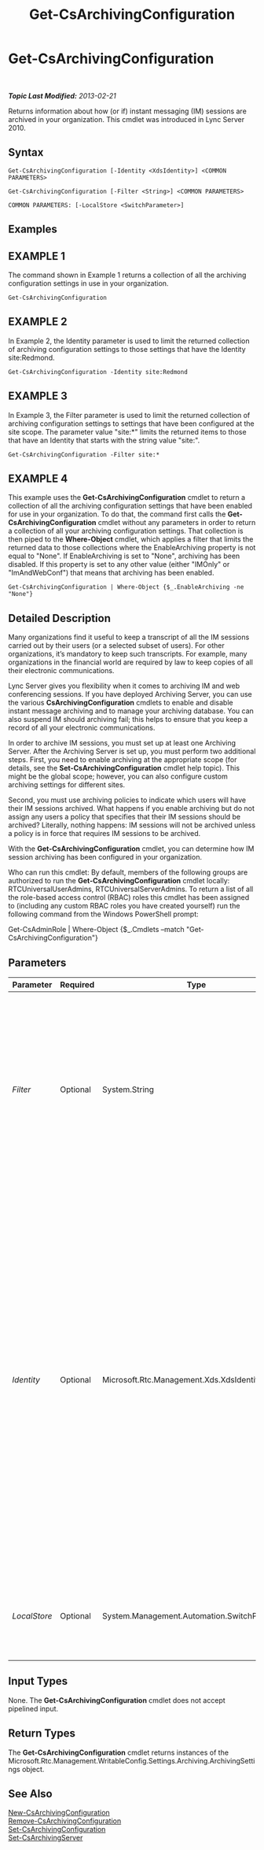 ﻿---
title: Get-CsArchivingConfiguration
TOCTitle: Get-CsArchivingConfiguration
ms:assetid: e4951b81-2738-4cc2-87be-f8ee79da6c09
ms:mtpsurl: https://technet.microsoft.com/en-us/library/Gg399012(v=OCS.15)
ms:contentKeyID: 48185729
ms.date: 07/23/2014
mtps_version: v=OCS.15
---

<div data-xmlns="http://www.w3.org/1999/xhtml">

<div class="topic" data-xmlns="http://www.w3.org/1999/xhtml" data-msxsl="urn:schemas-microsoft-com:xslt" data-cs="http://msdn.microsoft.com/en-us/">

<div data-asp="http://msdn2.microsoft.com/asp">

# Get-CsArchivingConfiguration

</div>

<div id="mainSection">

<div id="mainBody">

<span> </span>

_**Topic Last Modified:** 2013-02-21_

Returns information about how (or if) instant messaging (IM) sessions are archived in your organization. This cmdlet was introduced in Lync Server 2010.

<div>

## Syntax

    Get-CsArchivingConfiguration [-Identity <XdsIdentity>] <COMMON PARAMETERS>

    Get-CsArchivingConfiguration [-Filter <String>] <COMMON PARAMETERS>

    COMMON PARAMETERS: [-LocalStore <SwitchParameter>]

</div>

<div>

## Examples

<div>

## EXAMPLE 1

The command shown in Example 1 returns a collection of all the archiving configuration settings in use in your organization.

    Get-CsArchivingConfiguration

</div>

<div>

## EXAMPLE 2

In Example 2, the Identity parameter is used to limit the returned collection of archiving configuration settings to those settings that have the Identity site:Redmond.

    Get-CsArchivingConfiguration -Identity site:Redmond

</div>

<div>

## EXAMPLE 3

In Example 3, the Filter parameter is used to limit the returned collection of archiving configuration settings to settings that have been configured at the site scope. The parameter value "site:\*" limits the returned items to those that have an Identity that starts with the string value "site:".

    Get-CsArchivingConfiguration -Filter site:*

</div>

<div>

## EXAMPLE 4

This example uses the **Get-CsArchivingConfiguration** cmdlet to return a collection of all the archiving configuration settings that have been enabled for use in your organization. To do that, the command first calls the **Get-CsArchivingConfiguration** cmdlet without any parameters in order to return a collection of all your archiving configuration settings. That collection is then piped to the **Where-Object** cmdlet, which applies a filter that limits the returned data to those collections where the EnableArchiving property is not equal to "None". If EnableArchiving is set to "None", archiving has been disabled. If this property is set to any other value (either "IMOnly" or "ImAndWebConf") that means that archiving has been enabled.

    Get-CsArchivingConfiguration | Where-Object {$_.EnableArchiving -ne "None"}

</div>

</div>

<div>

## Detailed Description

Many organizations find it useful to keep a transcript of all the IM sessions carried out by their users (or a selected subset of users). For other organizations, it’s mandatory to keep such transcripts. For example, many organizations in the financial world are required by law to keep copies of all their electronic communications.

Lync Server gives you flexibility when it comes to archiving IM and web conferencing sessions. If you have deployed Archiving Server, you can use the various **CsArchivingConfiguration** cmdlets to enable and disable instant message archiving and to manage your archiving database. You can also suspend IM should archiving fail; this helps to ensure that you keep a record of all your electronic communications.

In order to archive IM sessions, you must set up at least one Archiving Server. After the Archiving Server is set up, you must perform two additional steps. First, you need to enable archiving at the appropriate scope (for details, see the **Set-CsArchivingConfiguration** cmdlet help topic). This might be the global scope; however, you can also configure custom archiving settings for different sites.

Second, you must use archiving policies to indicate which users will have their IM sessions archived. What happens if you enable archiving but do not assign any users a policy that specifies that their IM sessions should be archived? Literally, nothing happens: IM sessions will not be archived unless a policy is in force that requires IM sessions to be archived.

With the **Get-CsArchivingConfiguration** cmdlet, you can determine how IM session archiving has been configured in your organization.

Who can run this cmdlet: By default, members of the following groups are authorized to run the **Get-CsArchivingConfiguration** cmdlet locally: RTCUniversalUserAdmins, RTCUniversalServerAdmins. To return a list of all the role-based access control (RBAC) roles this cmdlet has been assigned to (including any custom RBAC roles you have created yourself) run the following command from the Windows PowerShell prompt:

Get-CsAdminRole | Where-Object {$\_.Cmdlets –match "Get-CsArchivingConfiguration"}

</div>

<div>

## Parameters


<table>
<colgroup>
<col style="width: 25%" />
<col style="width: 25%" />
<col style="width: 25%" />
<col style="width: 25%" />
</colgroup>
<thead>
<tr class="header">
<th>Parameter</th>
<th>Required</th>
<th>Type</th>
<th>Description</th>
</tr>
</thead>
<tbody>
<tr class="odd">
<td><p><em>Filter</em></p></td>
<td><p>Optional</p></td>
<td><p>System.String</p></td>
<td><p>Enables you to use wildcard characters in order to return a collection (or collections) of archiving configuration settings. To return a collection of all the settings configured at the site scope, use this syntax: -Filter site:*. To return a collection of all the settings that have the string value &quot;Canada&quot; somewhere in their Identity (the only property you can filter on) use this syntax: -Filter &quot;*Canada*&quot;.</p></td>
</tr>
<tr class="even">
<td><p><em>Identity</em></p></td>
<td><p>Optional</p></td>
<td><p>Microsoft.Rtc.Management.Xds.XdsIdentity</p></td>
<td><p>Indicates the unique identifier for the collection of archiving settings you want to return. To refer to the global settings use this syntax: -Identity global. To refer to a collection configured at the site scope, use syntax similar to this: -Identity site:Redmond. To return information about the settings assigned to an individual Registrar pool use syntax: like this:</p>
<p>-Identity &quot;service:Registrar:atl-cs-001.litwareinc.com&quot;</p>
<p>Pool-level settings are available only in Lync Server 2013.</p>
<p>Note that you cannot use wildcards when specifying an Identity. If you need to use wildcards, then include the Filter parameter instead.</p>
<p>If this parameter is not specified, then the <strong>Get-CsArchivingConfiguration</strong> cmdlet returns a collection of all the archiving configuration settings in use in the organization.</p></td>
</tr>
<tr class="odd">
<td><p><em>LocalStore</em></p></td>
<td><p>Optional</p></td>
<td><p>System.Management.Automation.SwitchParameter</p></td>
<td><p>Retrieves the archiving configuration data from the local replica of the Central Management store rather than from the Central Management store itself.</p></td>
</tr>
</tbody>
</table>


</div>

<div>

## Input Types

None. The **Get-CsArchivingConfiguration** cmdlet does not accept pipelined input.

</div>

<div>

## Return Types

The **Get-CsArchivingConfiguration** cmdlet returns instances of the Microsoft.Rtc.Management.WritableConfig.Settings.Archiving.ArchivingSettings object.

</div>

<div>

## See Also


[New-CsArchivingConfiguration](new-csarchivingconfiguration.md)  
[Remove-CsArchivingConfiguration](remove-csarchivingconfiguration.md)  
[Set-CsArchivingConfiguration](set-csarchivingconfiguration.md)  
[Set-CsArchivingServer](set-csarchivingserver.md)  
  

</div>

</div>

<span> </span>

</div>

</div>

</div>

